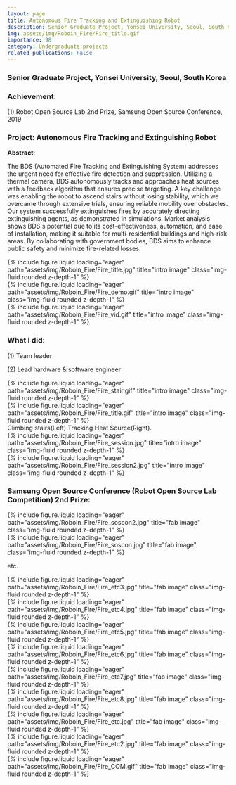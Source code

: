 ```yaml
---
layout: page
title: Autonomous Fire Tracking and Extinguishing Robot
description: Senior Graduate Project, Yonsei University, Seoul, South Korea
img: assets/img/Roboin_Fire/Fire_title.gif
importance: 98
category: Undergraduate projects
related_publications: False
---
```


### Senior Graduate Project, Yonsei University, Seoul, South Korea

### **Achievement**:

(1) Robot Open Source Lab 2nd Prize, Samsung Open Source Conference, 2019

### **Project**: **Autonomous Fire Tracking and Extinguishing Robot**


**Abstract**:

The BDS (Automated Fire Tracking and Extinguishing System) addresses the urgent need for effective fire detection and suppression. Utilizing a thermal camera, BDS autonomously tracks and approaches heat sources with a feedback algorithm that ensures precise targeting. A key challenge was enabling the robot to ascend stairs without losing stability, which we overcame through extensive trials, ensuring reliable mobility over obstacles. Our system successfully extinguishes fires by accurately directing extinguishing agents, as demonstrated in simulations. Market analysis shows BDS's potential due to its cost-effectiveness, automation, and ease of installation, making it suitable for multi-residential buildings and high-risk areas. By collaborating with government bodies, BDS aims to enhance public safety and minimize fire-related losses.

<div class="row">
    <div class="col-sm mt-3 mt-md-0">
        {% include figure.liquid loading="eager" path="assets/img/Roboin_Fire/Fire_title.jpg" title="intro image" class="img-fluid rounded z-depth-1" %}
    </div>
    <div class="col-sm mt-3 mt-md-0">
        {% include figure.liquid loading="eager" path="assets/img/Roboin_Fire/Fire_demo.gif" title="intro image" class="img-fluid rounded z-depth-1" %}
    </div>
</div>
<div class="row">
    <div class="col-sm mt-3 mt-md-0">
        {% include figure.liquid loading="eager" path="assets/img/Roboin_Fire/Fire_vid.gif" title="intro image" class="img-fluid rounded z-depth-1" %}
    </div>
</div>

### **What I did**:

(1) Team leader

(2) Lead hardware & software engineer

<div class="row">
    <div class="col-sm mt-3 mt-md-0">
        {% include figure.liquid loading="eager" path="assets/img/Roboin_Fire/Fire_stair.gif" title="intro image" class="img-fluid rounded z-depth-1" %}
    </div>
    <div class="col-sm mt-3 mt-md-0">
        {% include figure.liquid loading="eager" path="assets/img/Roboin_Fire/Fire_title.gif" title="intro image" class="img-fluid rounded z-depth-1" %}
    </div>
</div>
<div class="caption">
    Climbing stairs(Left) Tracking Heat Source(Right).
</div>

<div class="row">
    <div class="col-sm mt-3 mt-md-0">
        {% include figure.liquid loading="eager" path="assets/img/Roboin_Fire/Fire_session.jpg" title="intro image" class="img-fluid rounded z-depth-1" %}
    </div>
    <div class="col-sm mt-3 mt-md-0">
        {% include figure.liquid loading="eager" path="assets/img/Roboin_Fire/Fire_session2.jpg" title="intro image" class="img-fluid rounded z-depth-1" %}
    </div>
</div>



### **Samsung Open Source Conference (Robot Open Source Lab Competition) 2nd Prize**:

<div class="row">
    <div class="col-sm mt-3 mt-md-0">
        {% include figure.liquid loading="eager" path="assets/img/Roboin_Fire/Fire_soscon2.jpg" title="fab image" class="img-fluid rounded z-depth-1" %}
    </div>
    <div class="col-sm mt-3 mt-md-0">
        {% include figure.liquid loading="eager" path="assets/img/Roboin_Fire/Fire_soscon.jpg" title="fab image" class="img-fluid rounded z-depth-1" %}
    </div>
</div>



etc. 
<div class="row">
    <div class="col-sm mt-3 mt-md-0">
        {% include figure.liquid loading="eager" path="assets/img/Roboin_Fire/Fire_etc3.jpg" title="fab image" class="img-fluid rounded z-depth-1" %}
    </div>
    <div class="col-sm mt-3 mt-md-0">
        {% include figure.liquid loading="eager" path="assets/img/Roboin_Fire/Fire_etc4.jpg" title="fab image" class="img-fluid rounded z-depth-1" %}
    </div>
    <div class="col-sm mt-3 mt-md-0">
        {% include figure.liquid loading="eager" path="assets/img/Roboin_Fire/Fire_etc5.jpg" title="fab image" class="img-fluid rounded z-depth-1" %}
    </div>
</div>
<div class="row">
    <div class="col-sm mt-3 mt-md-0">
        {% include figure.liquid loading="eager" path="assets/img/Roboin_Fire/Fire_etc6.jpg" title="fab image" class="img-fluid rounded z-depth-1" %}
    </div>
    <div class="col-sm mt-3 mt-md-0">
        {% include figure.liquid loading="eager" path="assets/img/Roboin_Fire/Fire_etc7.jpg" title="fab image" class="img-fluid rounded z-depth-1" %}
    </div>
    <div class="col-sm mt-3 mt-md-0">
        {% include figure.liquid loading="eager" path="assets/img/Roboin_Fire/Fire_etc8.jpg" title="fab image" class="img-fluid rounded z-depth-1" %}
    </div>
</div>
<div class="row">
    <div class="col-sm mt-3 mt-md-0">
        {% include figure.liquid loading="eager" path="assets/img/Roboin_Fire/Fire_etc.jpg" title="fab image" class="img-fluid rounded z-depth-1" %}
    </div>
    <div class="col-sm mt-3 mt-md-0">
        {% include figure.liquid loading="eager" path="assets/img/Roboin_Fire/Fire_etc2.jpg" title="fab image" class="img-fluid rounded z-depth-1" %}
    </div>
    <div class="col-sm mt-3 mt-md-0">
        {% include figure.liquid loading="eager" path="assets/img/Roboin_Fire/Fire_COM.gif" title="fab image" class="img-fluid rounded z-depth-1" %}
    </div>
</div>